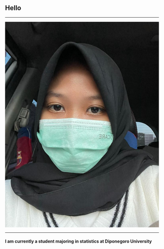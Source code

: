 ## Hello

---
<img src="ipin.jpeg?raw=true"/>

---
#### I am currently a student majoring in statistics at Diponegoro University
<!-- Remove above link if you don't want to attibute -->
